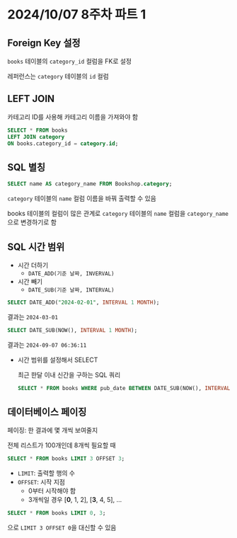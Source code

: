 # 2024/10/07 8주차 파트 1

## Foreign Key 설정

`books` 테이블의 `category_id` 컬럼을 FK로 설정

레퍼런스는 `category` 테이블의 `id` 컬럼

## LEFT JOIN

카테고리 ID를 사용해 카테고리 이름을 가져와야 함

```sql
SELECT * FROM books
LEFT JOIN category
ON books.category_id = category.id;
```

## SQL 별칭

```sql
SELECT name AS category_name FROM Bookshop.category;
```

`category` 테이블의 `name` 컬럼 이름을 바꿔 출력할 수 있음

books 테이블의 컬럼이 많은 관계로 `category` 테이블의 `name` 컬럼을 `category_name` 으로 변경하기로 함

## SQL 시간 범위

- 시간 더하기
  - `DATE_ADD(기준 날짜, INVERVAL)`
- 시간 빼기
  - `DATE_SUB(기준 날짜, INTERVAL)`

```sql
SELECT DATE_ADD("2024-02-01", INTERVAL 1 MONTH);
```

결과는 `2024-03-01`

```sql
SELECT DATE_SUB(NOW(), INTERVAL 1 MONTH);
```

결과는 `2024-09-07 06:36:11`

- 시간 범위를 설정해서 SELECT

    최근 한달 이내 신간을 구하는 SQL 쿼리

    ```sql
    SELECT * FROM books WHERE pub_date BETWEEN DATE_SUB(NOW(), INTERVAL 1 MONTH) AND NOW();
    ```

## 데이터베이스 페이징

페이징: 한 결과에 몇 개씩 보여줄지

전체 리스트가 100개인데 8개씩 필요할 때

```sql
SELECT * FROM books LIMIT 3 OFFSET 3;
```

- `LIMIT`: 출력할 행의 수
- `OFFSET`: 시작 지점
  - 0부터 시작해야 함
  - 3개씩일 경우 [**0**, 1, 2], [**3**, 4, 5], ...

```sql
SELECT * FROM books LIMIT 0, 3;
```

으로 `LIMIT 3 OFFSET 0`을 대신할 수 있음
